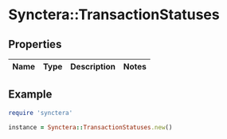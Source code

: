 # Synctera::TransactionStatuses

## Properties

| Name | Type | Description | Notes |
| ---- | ---- | ----------- | ----- |

## Example

```ruby
require 'synctera'

instance = Synctera::TransactionStatuses.new()
```

